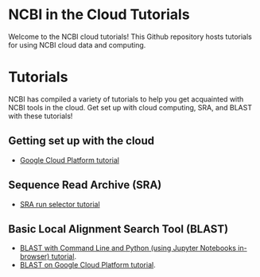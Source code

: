 # NCBI in the Cloud Tutorials

Welcome to the NCBI cloud tutorials! This Github repository hosts tutorials for using NCBI cloud data and computing. 

# Tutorials

NCBI has compiled a variety of tutorials to help you get acquainted with NCBI tools in the cloud. Get set up with cloud computing, SRA, and BLAST with these tutorials!

## Getting set up with the cloud
* <a href="https://github.com/NCBI-Hackathons/ncbi-cloud-tutorials/blob/master/Cloud%20provider%20tutorials/tutorial_gcp.md#gcp-tutorial" target="_blank">Google Cloud Platform tutorial</a>


## Sequence Read Archive (SRA)
* <a href="https://github.com/NCBI-Hackathons/ncbi-cloud-tutorials/blob/master/SRA%20tutorials/tutorial_SRA_run_selector.md#sra-run-selector-tutorial" target="_blank">SRA run selector tutorial</a>

## Basic Local Alignment Search Tool (BLAST)

* <a href="https://github.com/NCBI-Hackathons/ncbi-cloud-tutorials/blob/master/BLAST%20tutorials/README.md#blast-tutorial-with-jupyter-notebooks-and-command-line" target="_blank">BLAST with Command Line and Python (using Jupyter Notebooks in-browser) tutorial</a>.
* <a href="https://github.com/NCBI-Hackathons/ncbi-cloud-tutorials/blob/master/BLAST%20tutorials/tutorial_blast_gcp.md#blast-tutorial" target="_blank">BLAST on Google Cloud Platform tutorial</a>.
